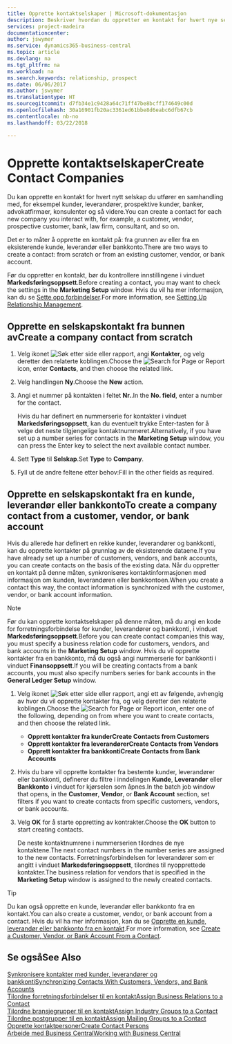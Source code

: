 ```yaml
---
title: Opprette kontaktselskaper | Microsoft-dokumentasjon
description: Beskriver hvordan du oppretter en kontakt for hvert nye selskap eller potensielle selskap du samhandler med eller har et forhold til.
services: project-madeira
documentationcenter: 
author: jswymer
ms.service: dynamics365-business-central
ms.topic: article
ms.devlang: na
ms.tgt_pltfrm: na
ms.workload: na
ms.search.keywords: relationship, prospect
ms.date: 06/06/2017
ms.author: jswymer
ms.translationtype: HT
ms.sourcegitcommit: d7fb34e1c9428a64c71ff47be8bcff174649c00d
ms.openlocfilehash: 30a16901fb20ac3361ed61bbe8d6eabc6dfb67cb
ms.contentlocale: nb-no
ms.lasthandoff: 03/22/2018

---
```

# <a name="create-contact-companies"></a><span data-ttu-id="1f8bf-103">Opprette kontaktselskaper</span><span class="sxs-lookup"><span data-stu-id="1f8bf-103">Create Contact Companies</span></span>
<span data-ttu-id="1f8bf-104">Du kan opprette en kontakt for hvert nytt selskap du utfører en samhandling med, for eksempel kunder, leverandører, prospektive kunder, banker, advokatfirmaer, konsulenter og så videre.</span><span class="sxs-lookup"><span data-stu-id="1f8bf-104">You can create a contact for each new company you interact with, for example, a customer, vendor, prospective customer, bank, law firm, consultant, and so on.</span></span>

<span data-ttu-id="1f8bf-105">Det er to måter å opprette en kontakt på: fra grunnen av eller fra en eksisterende kunde, leverandør eller bankkonto.</span><span class="sxs-lookup"><span data-stu-id="1f8bf-105">There are two ways to create a contact: from scratch or from an existing customer, vendor, or bank account.</span></span>

<span data-ttu-id="1f8bf-106">Før du oppretter en kontakt, bør du kontrollere innstillingene i vinduet **Markedsføringsoppsett**.</span><span class="sxs-lookup"><span data-stu-id="1f8bf-106">Before creating a contact, you may want to check the settings in the **Marketing Setup** window.</span></span> <span data-ttu-id="1f8bf-107">Hvis du vil ha mer informasjon, kan du se [Sette opp forbindelser](marketing-setup-marketing.md).</span><span class="sxs-lookup"><span data-stu-id="1f8bf-107">For more information, see [Setting Up Relationship Management](marketing-setup-marketing.md).</span></span>

## <a name="create-a-company-contact-from-scratch"></a><span data-ttu-id="1f8bf-108">Opprette en selskapskontakt fra bunnen av</span><span class="sxs-lookup"><span data-stu-id="1f8bf-108">Create a company contact from scratch</span></span>
1. <span data-ttu-id="1f8bf-109">Velg ikonet ![Søk etter side eller rapport](media/ui-search/search_small.png "Søk etter side eller rapport"), angi **Kontakter**, og velg deretter den relaterte koblingen.</span><span class="sxs-lookup"><span data-stu-id="1f8bf-109">Choose the ![Search for Page or Report](media/ui-search/search_small.png "Search for Page or Report icon") icon, enter **Contacts**, and then choose the related link.</span></span>
2. <span data-ttu-id="1f8bf-110">Velg handlingen **Ny**.</span><span class="sxs-lookup"><span data-stu-id="1f8bf-110">Choose the **New** action.</span></span>
3. <span data-ttu-id="1f8bf-111">Angi et nummer på kontakten i feltet **Nr.**.</span><span class="sxs-lookup"><span data-stu-id="1f8bf-111">In the **No. field**, enter a number for the contact.</span></span>

    <span data-ttu-id="1f8bf-112">Hvis du har definert en nummerserie for kontakter i vinduet **Markedsføringsoppsett**, kan du eventuelt trykke Enter-tasten for å velge det neste tilgjengelige kontaktnummeret.</span><span class="sxs-lookup"><span data-stu-id="1f8bf-112">Alternatively, if you have set up a number series for contacts in the **Marketing Setup** window, you can press the Enter key to select the next available contact number.</span></span>  
4. <span data-ttu-id="1f8bf-113">Sett **Type** til **Selskap**.</span><span class="sxs-lookup"><span data-stu-id="1f8bf-113">Set **Type** to **Company**.</span></span>
5. <span data-ttu-id="1f8bf-114">Fyll ut de andre feltene etter behov:</span><span class="sxs-lookup"><span data-stu-id="1f8bf-114">Fill in the other fields as required.</span></span>

## <a name="to-create-a-company-contact-from-a-customer-vendor-or-bank-account"></a><span data-ttu-id="1f8bf-115">Opprette en selskapskontakt fra en kunde, leverandør eller bankkonto</span><span class="sxs-lookup"><span data-stu-id="1f8bf-115">To create a company contact from a customer, vendor, or bank account</span></span>
<span data-ttu-id="1f8bf-116">Hvis du allerede har definert en rekke kunder, leverandører og bankkonti, kan du opprette kontakter på grunnlag av de eksisterende dataene.</span><span class="sxs-lookup"><span data-stu-id="1f8bf-116">If you have already set up a number of customers, vendors, and bank accounts, you can create contacts on the basis of the existing data.</span></span> <span data-ttu-id="1f8bf-117">Når du oppretter en kontakt på denne måten, synkroniseres kontaktinformasjonen med informasjon om kunden, leverandøren eller bankkontoen.</span><span class="sxs-lookup"><span data-stu-id="1f8bf-117">When you create a contact this way, the contact information is synchronized with the customer, vendor, or bank account information.</span></span>

> [!NOTE]  
>   <span data-ttu-id="1f8bf-118">Før du kan opprette kontaktselskaper på denne måten, må du angi en kode for forretningsforbindelse for kunder, leverandører og bankkonti, i vinduet **Markedsføringsoppsett**.</span><span class="sxs-lookup"><span data-stu-id="1f8bf-118">Before you can create contact companies this way, you must specify a business relation code for customers, vendors, and bank accounts in the **Marketing Setup** window.</span></span> <span data-ttu-id="1f8bf-119">Hvis du vil opprette kontakter fra en bankkonto, må du også angi nummerserie for bankkonti i vinduet **Finansoppsett**.</span><span class="sxs-lookup"><span data-stu-id="1f8bf-119">If you will be creating contacts from a bank accounts, you must also specify numbers series for bank accounts in the **General Ledger Setup** window.</span></span>

1. <span data-ttu-id="1f8bf-120">Velg ikonet ![Søk etter side eller rapport](media/ui-search/search_small.png "Søk etter side eller rapport"), angi ett av følgende, avhengig av hvor du vil opprette kontakter fra, og velg deretter den relaterte koblingen.</span><span class="sxs-lookup"><span data-stu-id="1f8bf-120">Choose the ![Search for Page or Report](media/ui-search/search_small.png "Search for Page or Report icon") icon, enter one of the following, depending on from where you want to create contacts, and then choose the related link.</span></span>
   * <span data-ttu-id="1f8bf-121">**Opprett kontakter fra kunder**</span><span class="sxs-lookup"><span data-stu-id="1f8bf-121">**Create Contacts from Customers**</span></span>
   * <span data-ttu-id="1f8bf-122">**Opprett kontakter fra leverandører**</span><span class="sxs-lookup"><span data-stu-id="1f8bf-122">**Create Contacts from Vendors**</span></span>
   * <span data-ttu-id="1f8bf-123">**Opprett kontakter fra bankkonti**</span><span class="sxs-lookup"><span data-stu-id="1f8bf-123">**Create Contacts from Bank Accounts**</span></span>
2. <span data-ttu-id="1f8bf-124">Hvis du bare vil opprette kontakter fra bestemte kunder, leverandører eller bankkonti, definerer du filtre i inndelingen **Kunde**, **Leverandør** eller **Bankkonto** i vinduet for kjørselen som åpnes.</span><span class="sxs-lookup"><span data-stu-id="1f8bf-124">In the batch job window that opens, in the **Customer**, **Vendor**, or **Bank Account** section, set filters if you want to create contacts from specific customers, vendors, or bank accounts.</span></span>
3. <span data-ttu-id="1f8bf-125">Velg **OK** for å starte oppretting av kontrakter.</span><span class="sxs-lookup"><span data-stu-id="1f8bf-125">Choose the **OK** button to start creating contacts.</span></span>

    <span data-ttu-id="1f8bf-126">De neste kontaktnumrene i nummerserien tilordnes de nye kontaktene.</span><span class="sxs-lookup"><span data-stu-id="1f8bf-126">The next contact numbers in the number series are assigned to the new contacts.</span></span> <span data-ttu-id="1f8bf-127">Forretningsforbindelsen for leverandører som er angitt i vinduet **Markedsføringsoppsett**, tilordnes til nyopprettede kontakter.</span><span class="sxs-lookup"><span data-stu-id="1f8bf-127">The business relation for vendors that is specified in the **Marketing Setup** window is assigned to the newly created contacts.</span></span>

> [!TIP]  
>   <span data-ttu-id="1f8bf-128">Du kan også opprette en kunde, leverandør eller bankkonto fra en kontakt.</span><span class="sxs-lookup"><span data-stu-id="1f8bf-128">You can also create a customer, vendor, or bank account from a contact.</span></span> <span data-ttu-id="1f8bf-129">Hvis du vil ha mer informasjon, kan du se [Opprette en kunde, leverandør eller bankkonto fra en kontakt](marketing-how-create-contacts-new-customers-vendors-bank-accounts.md).</span><span class="sxs-lookup"><span data-stu-id="1f8bf-129">For more information, see [Create a Customer, Vendor, or Bank Account From a Contact](marketing-how-create-contacts-new-customers-vendors-bank-accounts.md).</span></span>

## <a name="see-also"></a><span data-ttu-id="1f8bf-130">Se også</span><span class="sxs-lookup"><span data-stu-id="1f8bf-130">See Also</span></span>
[<span data-ttu-id="1f8bf-131">Synkronisere kontakter med kunder, leverandører og bankkonti</span><span class="sxs-lookup"><span data-stu-id="1f8bf-131">Synchronizing Contacts With Customers, Vendors, and Bank Accounts</span></span>](marketing-synchronize-contacts-customers-vendors-bank-accounts.md)  
[<span data-ttu-id="1f8bf-132">Tilordne forretningsforbindelser til en kontakt</span><span class="sxs-lookup"><span data-stu-id="1f8bf-132">Assign Business Relations to a Contact</span></span>](marketing-business-relations.md#AssignBusRelContact)  
[<span data-ttu-id="1f8bf-133">Tilordne bransjegrupper til en kontakt</span><span class="sxs-lookup"><span data-stu-id="1f8bf-133">Assign Industry Groups to a Contact</span></span>](marketing-industry-groups.md#AssignIndustryGroupContact)  
[<span data-ttu-id="1f8bf-134">Tilordne postgrupper til en kontakt</span><span class="sxs-lookup"><span data-stu-id="1f8bf-134">Assign Mailing Groups to a Contact</span></span>](marketing-mailing-groups.md#AssignMailGroupContact)  
[<span data-ttu-id="1f8bf-135">Opprette kontaktpersoner</span><span class="sxs-lookup"><span data-stu-id="1f8bf-135">Create Contact Persons</span></span>](marketing-create-contact-persons.md)  
[<span data-ttu-id="1f8bf-136">Arbeide med Business Central</span><span class="sxs-lookup"><span data-stu-id="1f8bf-136">Working with Business Central</span></span>](ui-work-product.md)

